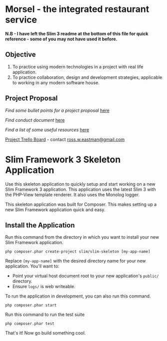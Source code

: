 # Morsel - the integrated restaurant service

**N.B - I have left the Slim 3 readme at the bottom of this file for quick reference - some of you may not have used it before.**

## Objective

1. To practice using modern technologies in a project with real life application.
2. To practice collaboration, design and development strategies, applicable to working in any modern software house.

## Project Proposal

*Find some bullet points for a project proposal* [here](PROJECT_PROPOSAL.md) 

*Find conduct document* [here](CONDUCT.MD) 

*Find a list of some useful resources* [here](RESOURCES.md) 

[Project Trello Board](https://trello.com/b/JXsVb3el) - contact ross.w.eastman@gmail.com


# Slim Framework 3 Skeleton Application

Use this skeleton application to quickly setup and start working on a new Slim Framework 3 application. This application uses the latest Slim 3 with the PHP-View template renderer. It also uses the Monolog logger.

This skeleton application was built for Composer. This makes setting up a new Slim Framework application quick and easy.

## Install the Application

Run this command from the directory in which you want to install your new Slim Framework application.

    php composer.phar create-project slim/slim-skeleton [my-app-name]

Replace `[my-app-name]` with the desired directory name for your new application. You'll want to:

* Point your virtual host document root to your new application's `public/` directory.
* Ensure `logs/` is web writeable.

To run the application in development, you can also run this command. 

	php composer.phar start

Run this command to run the test suite

	php composer.phar test

That's it! Now go build something cool.
